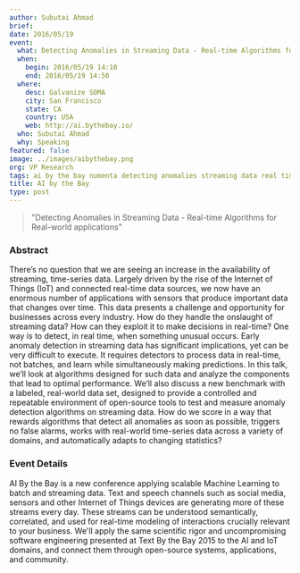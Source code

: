 ```yaml
---
author: Subutai Ahmad
brief:
date: 2016/05/19
event:
  what: Detecting Anomalies in Streaming Data - Real-time Algorithms for Real-world applications
  when:
    begin: 2016/05/19 14:10
    end: 2016/05/19 14:50
  where:
    desc: Galvanize SOMA
    city: San Francisco
    state: CA
    country: USA
    web: http://ai.bythebay.io/
  who: Subutai Ahmad
  why: Speaking
featured: false
image: ../images/aibythebay.png
org: VP Research
tags: ai by the bay numenta detecting anomalies streaming data real time algorithms real world applications machine intelligence
title: AI by the Bay
type: post
---
```


> "Detecting Anomalies in Streaming Data - Real-time Algorithms for Real-world
>  applications"

### Abstract

There’s no question that we are seeing an increase in the availability of
streaming, time-series data. Largely driven by the rise of the Internet of
Things (IoT) and connected real-time data sources, we now have an enormous
number of applications with sensors that produce important data that changes
over time. This data presents a challenge and opportunity for businesses across
every industry. How do they handle the onslaught of streaming data? How can they
exploit it to make decisions in real-time? One way is to detect, in real time,
when something unusual occurs. Early anomaly detection in streaming data has
significant implications, yet can be very difficult to execute. It requires
detectors to process data in real-time, not batches, and learn while
simultaneously making predictions. In this talk, we’ll look at algorithms
designed for such data and analyze the components that lead to optimal
performance. We’ll also discuss a new benchmark with a labeled, real-world data
set, designed to provide a controlled and repeatable environment of open-source
tools to test and measure anomaly detection algorithms on streaming data. How do
we score in a way that rewards algorithms that detect all anomalies as soon as
possible, triggers no false alarms, works with real-world time-series data
across a variety of domains, and automatically adapts to changing statistics?

### Event Details

AI By the Bay is a new conference applying scalable Machine Learning to batch
and streaming data. Text and speech channels such as social media, sensors and
other Internet of Things devices are generating more of these streams every day.
These streams can be understood semantically, correlated, and used for real-time
modeling of interactions crucially relevant to your business. We'll apply the
same scientific rigor and uncompromising software engineering presented at Text
By the Bay 2015 to the AI and IoT domains, and connect them through open-source
systems, applications, and community.
